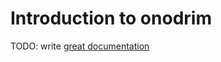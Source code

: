 # Introduction to onodrim

TODO: write [great documentation](http://jacobian.org/writing/what-to-write/)
